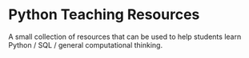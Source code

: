 Python Teaching Resources
=========================
A small collection of resources that can be used to help students learn Python / SQL / general computational thinking.